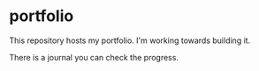 # portfolio
This repository hosts my portfolio. I'm working towards building it. 

There is a journal you can check the progress.
